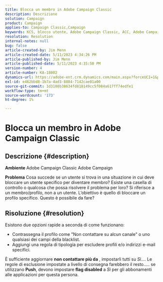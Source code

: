```yaml
---
title: Blocca un membro in Adobe Campaign Classic
description: Descrizione
solution: Campaign
product: Campaign
applies-to: Campaign Classic,Campaign
keywords: KCS, blocco utente, Adobe Campaign Classic, ACC, Adobe Campaign, Procedura
resolution: Resolution
internal-notes: null
bug: false
article-created-by: Jim Menn
article-created-date: 5/11/2023 4:34:26 PM
article-published-by: Jim Menn
article-published-date: 5/11/2023 4:35:50 PM
version-number: 4
article-number: KA-18002
dynamics-url: https://adobe-ent.crm.dynamics.com/main.aspx?forceUCI=1&pagetype=entityrecord&etn=knowledgearticle&id=b0555aae-19f0-ed11-8849-6045bd006295
exl-id: e462bbd8-1b7a-4ad3-8884-7142cae81a00
source-git-commit: 1d3108b38634fd818149cc5f084a617ff74edfe1
workflow-type: tm+mt
source-wordcount: '173'
ht-degree: 1%

---
```


# Blocca un membro in Adobe Campaign Classic

## Descrizione {#description}


<b>Ambiente</b>
Adobe Campaign Classic Adobe Campaign

<b>Problema</b>
Cosa succede se un utente si trova in una situazione in cui deve bloccare un utente specifico per diventare membro?
Esiste una casella di controllo o qualcosa che possa risolvere il problema per loro?
Si riferisce a un membro/profilo, non a un utente. L’obiettivo è quello di bloccare un profilo specifico. Questo è possibile da fare?




## Risoluzione {#resolution}


Esistono due opzioni rapide a seconda di come funzionano:

- Contrassegna il profilo come &quot;Non contattare su alcun canale&quot; o uno qualsiasi dei campi della blacklist.
- Aggiungi una regola di tipologia per escludere profili e/o indirizzi e-mail specifici.




È sufficiente aggiornare <b>non contattare più da</b> , impostarli tutti su *Sì*.... Le regole di esclusione impostate a livello di consegna farebbero il resto..... se utilizzano <b>Push</b>, devono impostare <b>flag disabled</b> a *Sì* per gli abbonamenti alle applicazioni per questa persona.
